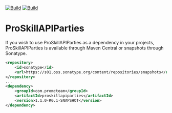 [![Build](https://github.com/promcteam/proskillapiparties/actions/workflows/release.yml/badge.svg?branch=main)](https://s01.oss.sonatype.org/content/repositories/releases/com/promcteam/proskillapiparties/1.1.0-R0.1-SNAPSHOT)
[![Build](https://github.com/promcteam/proskillapiparties/actions/workflows/devbuild.yml/badge.svg?branch=dev)](https://s01.oss.sonatype.org/content/repositories/snapshots/com/promcteam/proskillapiparties/1.1.0-R0.1-SNAPSHOT)

# ProSkillAPIParties

If you wish to use ProSkillAPIParties as a dependency in your projects, ProSkillAPIParties is available through Maven Central
or snapshots through Sonatype.

```xml
<repository>
    <id>sonatype</id>
    <url>https://s01.oss.sonatype.org/content/repositories/snapshots</url>
</repository>
...
<dependency>
    <groupId>com.promcteam</groupId>
    <artifactId>proskillapiparties</artifactId>
    <version>1.1.0-R0.1-SNAPSHOT</version>
</dependency>
```